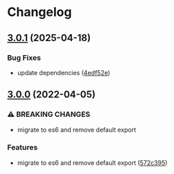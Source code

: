 # Changelog

## [3.0.1](https://github.com/cheminfo/sdf-creator/compare/v3.0.0...v3.0.1) (2025-04-18)


### Bug Fixes

* update dependencies ([4edf52e](https://github.com/cheminfo/sdf-creator/commit/4edf52e3df72d42708f090c6a6eb0dd8ce4e5b7c))

## [3.0.0](https://github.com/cheminfo/sdf-creator/compare/v2.0.3...v3.0.0) (2022-04-05)


### ⚠ BREAKING CHANGES

* migrate to es6 and remove default export

### Features

* migrate to es6 and remove default export ([572c395](https://github.com/cheminfo/sdf-creator/commit/572c395e2592807f95345f382a78d69cfaace68f))

